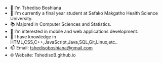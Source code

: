 - 👋 I’m Tshediso Boshiana
- 🏫 I'm currently a final year student at Sefako Makgatho Health Science University.
- 📚 Majored in Computer Sciences and Statistics.
- 👀 I’m interested in mobile and web applications development.
- 📖 I have knowledge in HTML,CSS,C++,JavaScript,Java,SQL,Git,Linux,etc..
- 📫 Email: tshedisoboshiana@gmail.com
- 🌐 Website: TshedisoB.github.io

<!---
TshedisoB/TshedisoB is a ✨ special ✨ repository because its `README.md` (this file) appears on your GitHub profile.
You can click the Preview link to take a look at your changes.
--->

